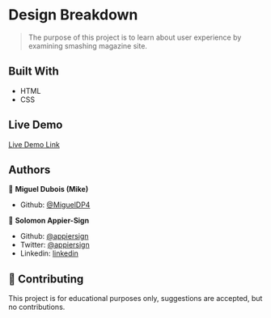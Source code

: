 # Design Breakdown

> The purpose of this project is to learn about user experience by examining smashing magazine site.

## Built With

- HTML
- CSS

## Live Demo

[Live Demo Link](https://raw.githack.com/MiguelDP4/design-breakdown/feature/index.html)


## Authors

👤 **Miguel Dubois (Mike)**

- Github: [@MiguelDP4](https://github.com/MiguelDP4)

👤 **Solomon Appier-Sign**

- Github: [@appiersign](https://github.com/appiersign)
- Twitter: [@appiersign](https://twitter.com/appiersign)
- Linkedin: [linkedin](https://www.linkedin.com/in/solomon-appier-sign/)

## 🤝 Contributing

This project is for educational purposes only, suggestions are accepted, but no contributions.
